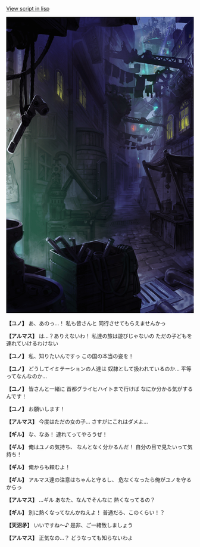 [View script in lisp](../scripts/100203023.txt)

![201_slum.png](../images/backgrounds/201_slum.png)

**【ユノ】**
あ、あのっ…！
私も皆さんと
同行させてもらえませんかっ

**【アルマス】**
は…？ありえないわ！
私達の旅は遊びじゃないの
ただの子どもを連れていけるわけない

**【ユノ】**
私、知りたいんですっ
この国の本当の姿を！

**【ユノ】**
どうしてイミテーションの人達は
奴隷として扱われているのか…
平等ってなんなのか…

**【ユノ】**
皆さんと一緒に
首都グライヒハイトまで行けば
なにか分かる気がするんです！

**【ユノ】**
お願いします！

**【アルマス】**
今度はただの女の子…
さすがにこれはダメよ…

**【ギル】**
な、なあ！
連れてってやろうぜ！

**【ギル】**
俺はユノの気持ち、
なんとなく分かるんだ！
自分の目で見たいって気持ち！

**【ギル】**
俺からも頼むよ！

**【ギル】**
アルマス達の注意はちゃんと守るし、
危なくなったら俺がユノを守るからっ

**【アルマス】**
…ギル
あなた、なんでそんなに
熱くなってるの？

**【ギル】**
別に熱くなってなんかねえよ！
普通だろ、このくらい！？

**【天沼矛】**
いいですね～♪
是非、ご一緒致しましょう

**【アルマス】**
正気なの…？
どうなっても知らないわよ
